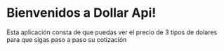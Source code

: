 # Bienvenidos a Dollar Api!

Esta aplicación consta de que puedas ver el precio de 3 tipos de dolares para que sigas paso a paso su cotización
